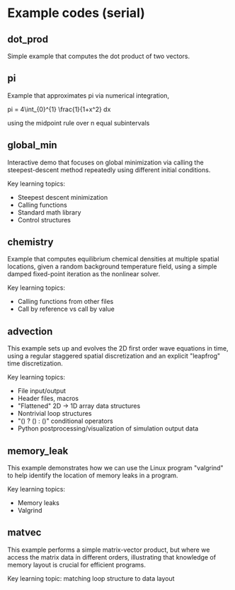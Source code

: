 # Example codes (serial)

## dot_prod

Simple example that computes the dot product of two vectors.

## pi

Example that approximates pi via numerical integration,

  pi = 4\int_{0}^{1} \frac{1}{1+x^2} dx

using the midpoint rule over n equal subintervals

## global_min

Interactive demo that focuses on global minimization via calling the steepest-descent method repeatedly using different initial conditions.

Key learning topics:
* Steepest descent minimization
* Calling functions
* Standard math library
* Control structures

## chemistry

Example that computes equilibrium chemical densities at multiple spatial locations, given a random background temperature field, using a simple damped fixed-point iteration as the nonlinear solver.

Key learning topics:
* Calling functions from other files
* Call by reference vs call by value

## advection

This example sets up and evolves the 2D first order wave equations in time, using a regular staggered spatial discretization and an explicit "leapfrog" time discretization.

Key learning topics:
* File input/output
* Header files, macros
* "Flattened" 2D -> 1D array data structures
* Nontrivial loop structures
* "() ? () : ()" conditional operators
* Python postprocessing/visualization of simulation output data

## memory_leak

This example demonstrates how we can use the Linux program "valgrind" to help identify the location of memory leaks in a program.

Key learning topics:
* Memory leaks
* Valgrind

## matvec

This example performs a simple matrix-vector product, but where we access the matrix data in different orders, illustrating that knowledge of memory layout is crucial for efficient programs.

Key learning topic: matching loop structure to data layout
